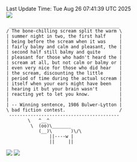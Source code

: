Last Update Time: 
Tue Aug 26 07:41:39 UTC 2025
<br>![](https://img.shields.io/badge/%E5%A4%A7%E5%AE%B6-%E5%AE%89%E5%AE%89-green)<br>
```
 _________________________________________
/ The bone-chilling scream split the warm \
| summer night in two, the first half     |
| being before the scream when it was     |
| fairly balmy and calm and pleasant, the |
| second half still balmy and quite       |
| pleasant for those who hadn't heard the |
| scream at all, but not calm or balmy or |
| even very nice for those who did hear   |
| the scream, discounting the little      |
| period of time during the actual scream |
| itself when your ears might have been   |
| hearing it but your brain wasn't        |
| reacting yet to let you know.           |
|                                         |
| -- Winning sentence, 1986 Bulwer-Lytton |
\ bad fiction contest.                    /
 -----------------------------------------
        \   ^__^
         \  (oo)\_______
            (__)\       )\/\
                ||----w |
                ||     ||
```
![](https://github-readme-stats.vercel.app/api?username=chenlitw)
![](https://github-readme-stats.vercel.app/api/top-langs/?username=chenlitw)
